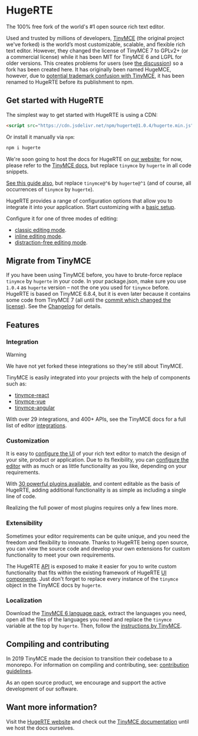 # HugeRTE

The 100% free fork of the world's #1 open source rich text editor.

Used and trusted by millions of developers, [TinyMCE](https://github.com/tinymce/tinymce) (the original project we've forked) is the world’s most customizable, scalable, and flexible rich text editor. However, they changed the license of TinyMCE 7 to GPLv2+ (or a commercial license) while it has been MIT for TinyMCE 6 and LGPL for older versions. This creates problems for users (see [the discussion](https://github.com/tinymce/tinymce/issues/9453)) so a fork has been created here. It has originally been named HugeMCE, however, due to [potential trademark confusion with TinyMCE](https://github.com/hugerte/hugerte/issues/1#issuecomment-2373423311), it has been renamed to HugeRTE before its publishment to npm.

## Get started with HugeRTE

The simplest way to get started with HugeRTE is using a CDN:

```html
<script src="https://cdn.jsdelivr.net/npm/hugerte@1.0.4/hugerte.min.js">
```

Or install it manually via `npm`:

```bash
npm i hugerte
```

We're soon going to host the docs for HugeRTE on [our website](https://hugerte.org); for now, please refer to the [TinyMCE docs](https://tiny.cloud/docs/tinymce/6), but replace `tinymce` by `hugerte` in all code snippets.

[See this guide also](https://www.tiny.cloud/docs/tinymce/6/npm-projects/), but replace `tinymce@^6` by `hugerte@^1` (and of course, all occurrences of `tinymce` by `hugerte`).

HugeRTE provides a range of configuration options that allow you to integrate it into your application. Start customizing with a [basic setup](https://www.tiny.cloud/docs/tinymce/6/basic-setup/).

Configure it for one of three modes of editing:

- [classic editing mode](https://www.tiny.cloud/docs/tinymce/6/use-tinymce-classic/).
- [inline editing mode](https://www.tiny.cloud/docs/tinymce/6/use-tinymce-inline/).
- [distraction-free editing mode](https://www.tiny.cloud/docs/tinymce/6/use-tinymce-distraction-free/).

## Migrate from TinyMCE

If you have been using TinyMCE before, you have to brute-force replace `tinymce` by `hugerte` in your code. In your package.json, make sure you use `1.0.4` as `hugerte` version – not the one you used for `tinymce` before. HugeRTE is based on TinyMCE 6.8.4, but it is even later because it contains some code from TinyMCE 7 (all until the [commit which changed the license](https://github.com/tinymce/tinymce/commit/1cfe7f6817c68d713971a3e1dbe0c9775a40ce6d)). See the [Changelog](https://hugerte.org/docs/hugerte/1/changelog/) for details.

## Features

### Integration

> [!WARNING]
> We have not yet forked these integrations so they're still about TinyMCE.

TinyMCE is easily integrated into your projects with the help of components such as:

- [tinymce-react](https://github.com/tinymce/tinymce-react)
- [tinymce-vue](https://github.com/tinymce/tinymce-vue)
- [tinymce-angular](https://github.com/tinymce/tinymce-angular)

With over 29 integrations, and 400+ APIs, see the TinyMCE docs for a full list of editor [integrations](https://www.tiny.cloud/docs/tinymce/6/integrations/).

### Customization

It is easy to [configure the UI](https://www.tiny.cloud/docs/tinymce/6/customize-ui/) of your rich text editor to match the design of your site, product or application. Due to its flexibility, you can [configure the editor](https://www.tiny.cloud/docs/tinymce/6/basic-setup/) with as much or as little functionality as you like, depending on your requirements.

With [30 powerful plugins available](https://www.tiny.cloud/tinymce/features/), and content editable as the basis of HugeRTE, adding additional functionality is as simple as including a single line of code.

Realizing the full power of most plugins requires only a few lines more.

### Extensibility

Sometimes your editor requirements can be quite unique, and you need the freedom and flexibility to innovate. Thanks to HugeRTE being open source, you can view the source code and develop your own extensions for custom functionality to meet your own requirements.

The HugeRTE [API](https://www.tiny.cloud/docs/tinymce/6/apis/tinymce.root/) is exposed to make it easier for you to write custom functionality that fits within the existing framework of HugeRTE [UI components](https://www.tiny.cloud/docs/tinymce/6/custom-ui-components/). Just don't forget to replace every instance of the `tinymce` object in the TinyMCE docs by `hugerte`.

### Localization
Download the [TinyMCE 6 language pack](https://download.tiny.cloud/tinymce/community/languagepacks/6/langs.zip), extract the languages you need, open all the files of the languages you need and replace the `tinymce` variable at the top by `hugerte`. Then, follow the [instructions by TinyMCE](https://www.tiny.cloud/docs/tinymce/6/ui-localization/).

## Compiling and contributing

In 2019 TinyMCE made the decision to transition their codebase to a monorepo. For information on compiling and contributing, see: [contribution guidelines](https://github.com/tinymce/tinymce/blob/master/CONTRIBUTING.md).

As an open source product, we encourage and support the active development of our software.

## Want more information?

Visit the [HugeRTE website](https://hugerte.org) and check out the [TinyMCE documentation](https://www.tiny.cloud/docs/) until we host the docs ourselves.
